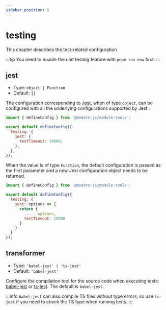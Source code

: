 ```yaml
---
sidebar_position: 5
---
```


# testing

This chapter describes the test-related configuration

:::tip
You need to enable the unit testing feature with `pnpm run new` first.
:::

## jest

- Type: `object | Function`
- Default: `{}`

The configuration corresponding to [Jest](https://jestjs.io/docs/configuration), when of type `object`, can be configured with all the underlying configurations supported by Jest .

```js modern.config.ts
import { defineConfig } from '@modern-js/module-tools';

export default defineConfig({
  testing: {
    jest: {
      testTimeout: 10000,
    },
  },
});
```

When the value is of type `Function`, the default configuration is passed as the first parameter and a new Jest configuration object needs to be returned.

```js modern.config.ts
import { defineConfig } from '@modern-js/module-tools';

export default defineConfig({
  testing: {
    jest: options => {
      return {
        ... . options,
        testTimeout: 10000
      }
    }
  }
});
```

## transformer

- Type: `'babel-jest' | 'ts-jest'`
- Default: `'babel-jest'`

Configure the compilation tool for the source code when executing tests: [babel-jest](https://www.npmjs.com/package/babel-jest) or [ts-jest](https://github.com/kulshekhar/ts-jest). The default is `babel-jest`.

:::info
`babel-jest` can also compile TS files without type errors, so use `ts-jest` if you need to check the TS type when running tests.
:::
